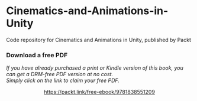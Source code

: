 # Cinematics-and-Animations-in-Unity
Code repository for Cinematics and Animations in Unity, published by Packt
### Download a free PDF

 <i>If you have already purchased a print or Kindle version of this book, you can get a DRM-free PDF version at no cost.<br>Simply click on the link to claim your free PDF.</i>
<p align="center"> <a href="https://packt.link/free-ebook/9781838551209">https://packt.link/free-ebook/9781838551209 </a> </p>